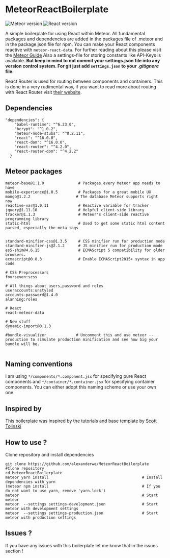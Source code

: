# MeteorReactBoilerplate

![Meteor version](https://img.shields.io/badge/Meteor%20Version-1.5.2-green.svg)
![React version](https://img.shields.io/badge/React%20Version-15.6.1-green.svg)

A simple boilerplate for using React within Meteor. All fundamental packages and dependencies are added in the packages file of .meteor and in the package.json file for npm. You can make your React components reactive with `meteor-react-data`. For further reading about this please visit the [Meteor Guide](https://guide.meteor.com/react.html#using-createContainer) Also a settings-file for storing constants like API-Keys is available. **But keep in mind to not commit your settings.json file into any version control system. For git just add `settings.json` to your _.gitignore_ file.**

React Router is used for routing between components and containers. This is done in a very rudimental way, if you want to read more about routing with React Router visit [their website](https://reacttraining.com/react-router/).


## Dependencies

```
"dependencies": {
    "babel-runtime": "^6.23.0",
    "bcrypt": "^1.0.2",
    "meteor-node-stubs": "^0.2.11",
    "react": "^16.0.0",
    "react-dom": "^16.0.0",
    "react-router": "^4.2.0",
    "react-router-dom": "^4.2.2"
  }
```

## Meteor packages

```
meteor-base@1.1.0               # Packages every Meteor app needs to have
mobile-experience@1.0.5         # Packages for a great mobile UX
mongo@1.2.2                    # The database Meteor supports right now
reactive-var@1.0.11             # Reactive variable for tracker
jquery@1.11.10                  # Helpful client-side library
tracker@1.1.3                   # Meteor's client-side reactive programming library
static-html                     # Used to get some static html content parsed, especially the meta tags


standard-minifier-css@1.3.5     # CSS minifier run for production mode
standard-minifier-js@2.1.2      # JS minifier run for production mode
es5-shim@4.6.15                 # ECMAScript 5 compatibility for older browsers.
ecmascript@0.8.3                # Enable ECMAScript2015+ syntax in app code

# CSS Preprocessors
fourseven:scss

# All things about users,password and roles
useraccounts:unstyled
accounts-password@1.4.0
alanning:roles

# React
react-meteor-data

# New stuff
dynamic-import@0.1.3

#bundle-visualizer             # Uncomment this and use meteor --production to simulate production minification and see how big your bundle will be.                


```

## Naming conventions
I am using `*/components/*.component.jsx` for specifying pure React components and `*/container/*.container.jsx` for specifying container components. You can either adopt this naming scheme or use your own one.

## Inspired by

This boilerplate was inspired by the tutorials and base template by [Scott Tolinski](https://github.com/stolinski/level-up-meteor-react-base)


## How to use ?

Clone repository and install dependencies
```
git clone https://github.com/alexanderwe/MeteorReactBoilerplate  #Clone repository
cd MeteorReactBoilerplate
meteor yarn install                                         # Install dependencies with yarn
(meteor npm install                                         # If you do not want to use yarn, remove 'yarn.lock')
meteor                                                      # Start meteor
meteor  --settings settings-development.json                # Start meteor with development settings
meteor  --settings settings-production.json                 # Start meteor with production settings
```


## Issues ?

If you have any issues with this boilerplate let me know that in the issues section !
